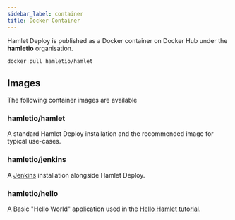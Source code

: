```yaml
---
sidebar_label: container
title: Docker Container
---
```

Hamlet Deploy is published as a Docker container on Docker Hub under the **hamletio** organisation.

```bash
docker pull hamletio/hamlet
```

## Images

The following container images are available

### hamletio/hamlet

A standard Hamlet Deploy installation and the recommended image for typical use-cases.

### hamletio/jenkins

A [Jenkins](https://www.jenkins.io) installation alongside Hamlet Deploy.

### hamletio/hello

A Basic "Hello World" application used in the [Hello Hamlet tutorial](../../hello/hamlet).

